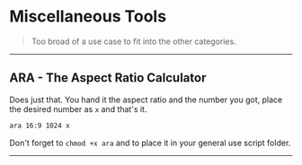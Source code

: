 # Miscellaneous Tools

> Too broad of a use case to fit into the other categories.

---

## ARA - The Aspect Ratio Calculator

Does just that. You hand it the aspect ratio and the number you got, place the desired number as `x` and that's it. 

```bash
ara 16:9 1024 x
```

Don't forget to `chmod +x ara` and to place it in your general use script folder.


---
